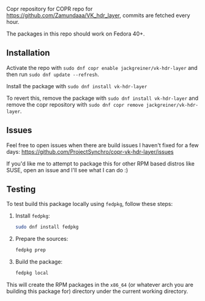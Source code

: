 Copr repository for COPR repo for https://github.com/Zamundaaa/VK_hdr_layer, commits are fetched every hour.

The packages in this repo should work on Fedora 40+.



## Installation 

Activate the repo with `sudo dnf copr enable jackgreiner/vk-hdr-layer` and then run `sudo dnf update --refresh`.

Install the package with `sudo dnf install vk-hdr-layer`

To revert this, remove the package with `sudo dnf install vk-hdr-layer` and remove the copr repository with `sudo dnf copr remove jackgreiner/vk-hdr-layer`.

## Issues

Feel free to open issues when there are build issues I haven't fixed for a few days: https://github.com/ProjectSynchro/copr-vk-hdr-layer/issues

If you'd like me to attempt to package this for other RPM based distros like SUSE, open an issue and I'll see what I can do :)

## Testing

To test build this package locally using `fedpkg`, follow these steps:

1. Install `fedpkg`:
   ```sh
   sudo dnf install fedpkg
   ```

3. Prepare the sources:
   ```sh
   fedpkg prep
   ```

4. Build the package:
   ```sh
   fedpkg local
   ```

This will create the RPM packages in the `x86_64` (or whatever arch you are building this package for) directory under the current working directory.